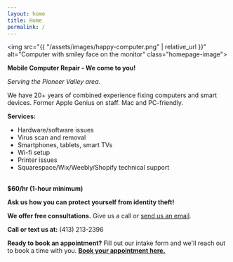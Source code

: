 ```yaml
---
layout: home
title: Home
permalink: /
---
```

<img src="{{ "/assets/images/happy-computer.png" | relative_url }}" alt="Computer with smiley face on the monitor" class="homepage-image">

**Mobile Computer Repair - We come to you!**

*Serving the Pioneer Valley area.*

We have 20+ years of combined experience fixing computers and smart devices. Former Apple Genius on staff. Mac and PC-friendly.

**Services:** 

<ul class="services-list">
  <li>Hardware/software issues</li>
  <li>Virus scan and removal</li>
  <li>Smartphones, tablets, smart TVs</li>
  <li>Wi-fi setup</li>
  <li>Printer issues</li>
  <li>Squarespace/Wix/Weebly/Shopify technical support</li>
  <br>
</ul>

**$60/hr (1-hour minimum)**

**Ask us how you can protect yourself from identity theft!**

**We offer free consultations.** Give us a call or [send us an email](hello@pvcomputerrepair.com).

**Call or text us at:** (413) 213-2396  

**Ready to book an appointment?** Fill out our intake form and we'll reach out to book a time with you. [**Book your appointment here.**]()